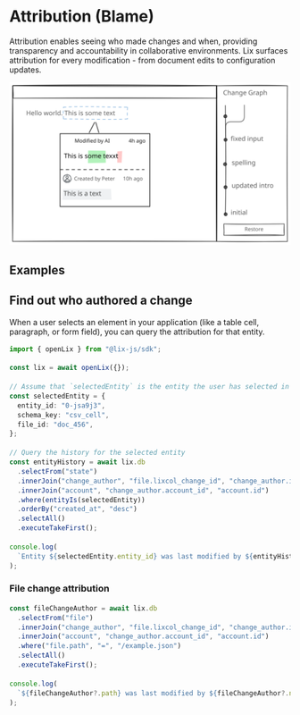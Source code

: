 # Attribution (Blame)

Attribution enables seeing who made changes and when, providing transparency and accountability in collaborative environments. Lix surfaces attribution for every modification - from document edits to configuration updates.

![Blame](../../assets/blame.svg)

## Examples

## Find out who authored a change

When a user selects an element in your application (like a table cell, paragraph, or form field), you can query the attribution for that entity.

```ts
import { openLix } from "@lix-js/sdk";

const lix = await openLix({});

// Assume that `selectedEntity` is the entity the user has selected in your application
const selectedEntity = {
  entity_id: "0-jsa9j3",
  schema_key: "csv_cell",
  file_id: "doc_456",
};

// Query the history for the selected entity
const entityHistory = await lix.db
  .selectFrom("state")
  .innerJoin("change_author", "file.lixcol_change_id", "change_author.id")
  .innerJoin("account", "change_author.account_id", "account.id")
  .where(entityIs(selectedEntity))
  .orderBy("created_at", "desc")
  .selectAll()
  .executeTakeFirst();

console.log(
  `Entity ${selectedEntity.entity_id} was last modified by ${entityHistory[0]?.name} at ${entityHistory[0]?.created_at}`
);
```

### File change attribution

```ts
const fileChangeAuthor = await lix.db
  .selectFrom("file")
  .innerJoin("change_author", "file.lixcol_change_id", "change_author.id")
  .innerJoin("account", "change_author.account_id", "account.id")
  .where("file.path", "=", "/example.json")
  .selectAll()
  .executeTakeFirst();

console.log(
  `${fileChangeAuthor?.path} was last modified by ${fileChangeAuthor?.name} at ${fileChangeAuthor?.created_at}`
);
```
